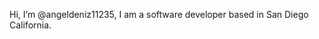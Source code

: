 Hi, I’m @angeldeniz11235, I am a software developer based in San Diego California. 

<!---
angeldeniz11235/angeldeniz11235 is a ✨ special ✨ repository because its `README.md` (this file) appears on your GitHub profile.
You can click the Preview link to take a look at your changes.
--->
